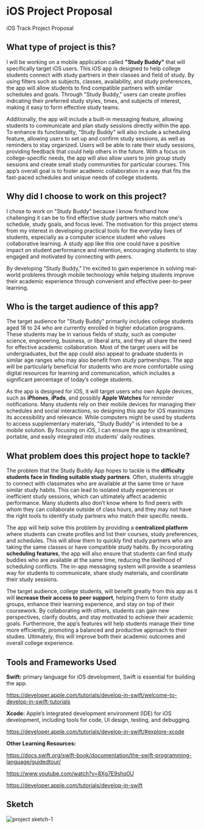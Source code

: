 # iOS Project Proposal
iOS Track Project Proposal
## What type of project is this?

I will be working on a mobile application called **"Study Buddy"** that will 
specifically target iOS users. This iOS app is designed to help college students 
connect with study partners in their classes and field of study. By using filters 
such as subjects, classes, availability, and study preferences, the app will allow 
students to find compatible partners with similar schedules and goals. Through 
"Study Buddy," users can create profiles indicating their preferred study styles, 
times, and subjects of interest, making it easy to form effective study teams.

Additionally, the app will include a built-in messaging feature, allowing students
to communicate and plan study sessions directly within the app. To enhance its 
functionality, “Study Buddy” will also include a scheduling feature, allowing 
users to set up and confirm study sessions, as well as reminders to stay organized. 
Users will be able to rate their study sessions, providing feedback that could help 
others in the future. With a focus on college-specific needs, the app will also 
allow users to join group study sessions and create small study communities for 
particular courses. This app’s overall goal is to foster academic collaboration 
in a way that fits the fast-paced schedules and unique needs of college students.

## Why did I choose to work on this project?

I chose to work on "Study Buddy" because I know firsthand how challenging it can 
be to find effective study partners who match one's schedule, study goals, and 
focus level. The motivation for this project stems from my interest in developing 
practical tools for the everyday lives of students, especially as a computer 
science student who values collaborative learning. A study app like this one could 
have a positive impact on student performance and retention, encouraging students 
to stay engaged and motivated by connecting with peers. 

By developing "Study Buddy," I’m excited to gain experience in solving real-world 
problems through mobile technology while helping students improve their academic 
experience through convenient and effective peer-to-peer learning.

## Who is the target audience of this app?

The target audience for "Study Buddy" primarily includes college students aged 
18 to 24 who are currently enrolled in higher education programs. These students 
may be in various fields of study, such as computer science, engineering, business, 
or liberal arts, and they all share the need for effective academic collaboration. 
Most of the target users will be undergraduates, but the app could also appeal to 
graduate students in similar age ranges who may also benefit from study partnerships. 
The app will be particularly beneficial for students who are more comfortable using 
digital resources for learning and communication, which includes a significant 
percentage of today’s college students.

As the app is designed for iOS, it will target users who own Apple devices, such as 
**iPhones**, **iPads**, and possibly **Apple Watches** for reminder notifications. 
Many students rely on their mobile devices for managing their schedules and social 
interactions, so designing this app for iOS maximizes its accessibility and relevance. 
While computers might be used by students to access supplementary materials, 
"Study Buddy" is intended to be a mobile solution. By focusing on iOS, I can ensure 
the app is streamlined, portable, and easily integrated into students' daily routines.

## What problem does this project hope to tackle?

The problem that the Study Buddy App hopes to tackle is the **difficulty students 
face in finding suitable study partners**. Often, students struggle to connect with 
classmates who are available at the same time or have similar study habits. This 
can lead to isolated study experiences or inefficient study sessions, which can 
ultimately affect academic performance. Many students also don’t know where to find 
peers with whom they can collaborate outside of class hours, and they may not have 
the right tools to identify study partners who match their specific needs.

The app will help solve this problem by providing a **centralized platform** where 
students can create profiles and list their courses, study preferences, and schedules. 
This will allow them to quickly find study partners who are taking the same classes 
or have compatible study habits. By incorporating **scheduling features**, the app 
will also ensure that students can find study buddies who are available at the same 
time, reducing the likelihood of scheduling conflicts. The in-app messaging system 
will provide a seamless way for students to communicate, share study materials, and 
coordinate their study sessions.

The target audience, college students, will benefit greatly from this app as it will 
**increase their access to peer support**, helping them to form study groups, enhance 
their learning experience, and stay on top of their coursework. By collaborating with 
others, students can gain new perspectives, clarify doubts, and stay motivated to 
achieve their academic goals. Furthermore, the app’s features will help students 
manage their time more efficiently, promoting a balanced and productive approach to 
their studies. Ultimately, this will improve both their academic outcomes and overall 
college experience.

## Tools and Frameworks Used

**Swift:** primary language for iOS development, Swift is essential for building the app.

  https://developer.apple.com/tutorials/develop-in-swift/welcome-to-develop-in-swift-tutorials
  
**Xcode:** Apple’s integrated development environment (IDE) for iOS development, including tools for code, UI design, testing, and debugging.

  https://developer.apple.com/tutorials/develop-in-swift/#explore-xcode
  
**Other Learning Resources:**

  https://docs.swift.org/swift-book/documentation/the-swift-programming-language/guidedtour/
  
  https://www.youtube.com/watch?v=8Xg7E9shq0U
  
  https://developer.apple.com/tutorials/develop-in-swift

## Sketch
![project sketch-1](https://github.com/user-attachments/assets/39348eaf-e8f7-4234-96bc-49c0bda11abb)
